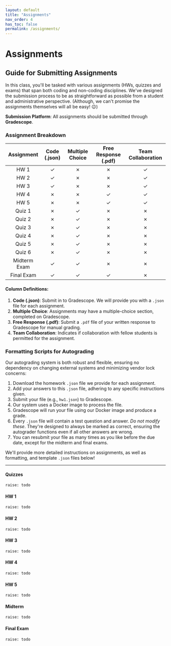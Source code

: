 ```yaml
---
layout: default
title: "Assignments"
nav_order: 4
has_toc: false
permalink: /assignments/
---
```


# Assignments


## Guide for Submitting Assignments

In this class, you'll be tasked with various assignments (HWs, quizzes and exams) that span both coding and non-coding disciplines. We've designed the submission process to be as straightforward as possible from a student and administrative perspective. (Although, we can't promise the assignments themselves will all be easy! 😉)

**Submission Platform**: All assignments should be submitted through **Gradescope**.

### Assignment Breakdown

| **Assignment** | **Code (.json)** | **Multiple Choice** | **Free Response** (.pdf) | **Team Collaboration** |
|:--------------:|:---------------------------:|:-------------------:|:-----------------:|:----------------------:|
| HW 1           | ✓                           | ✗                   | ✗                 | ✓                      |
| HW 2           | ✓                           | ✗                   | ✗                 | ✓                      |
| HW 3           | ✓                           | ✗                   | ✗                 | ✓                      |
| HW 4           | ✗                           | ✗                   | ✓                 | ✓                      |
| HW 5           | ✗                           | ✗                   | ✓                 | ✓                      |
| Quiz 1         | ✗                           | ✓                   | ✗                 | ✗                      |
| Quiz 2         | ✗                           | ✓                   | ✗                 | ✗                      |
| Quiz 3         | ✗                           | ✓                   | ✗                 | ✗                      |
| Quiz 4         | ✗                           | ✓                   | ✗                 | ✗                      |
| Quiz 5         | ✗                           | ✓                   | ✗                 | ✗                      |
| Quiz 6         | ✗                           | ✓                   | ✗                 | ✗                      |
| Midterm Exam   | ✓                           | ✓                   | ✗                 | ✗                      |
| Final Exam     | ✓                           | ✓                   | ✓                 | ✗                      |

#### Column Definitions:
1. **Code (.json)**: Submit in to Gradescope. We will provide you with a `.json` file for each assignment.
2. **Multiple Choice**: Assignments may have a multiple-choice section, completed on Gradescope.
3. **Free Response (.pdf)**: Submit a `.pdf` file of your written response to Gradescope for manual grading.
4. **Team Collaboration**: Indicates if collaboration with fellow students is permitted for the assignment.

### Formatting Scripts for Autograding

Our autograding system is both robust and flexible, ensuring no dependency on changing external systems and minimizing vendor lock concerns:

1. Download the homework `.json` file we provide for each assignment.
2. Add your answers to this `.json` file, adhering to any specific instructions given.
3. Submit your file (e.g., `hw1.json`) to Gradescope.
4. Our system uses a Docker image to process the file.
5. Gradescope will run your file using our Docker image and produce a grade.
6. Every `.json` file will contain a test question and answer. *Do not modify these*. They're designed to always be marked as correct, ensuring the autograder functions even if all other answers are wrong.
7. You can resubmit your file as many times as you like before the due date, except for the midterm and final exams.

We'll provide more detailed instructions on assignments, as well as formatting, and template `.json` files below!

---

#### Quizzes
`raise: todo`

#### HW 1
`raise: todo`

#### HW 2
`raise: todo`

#### HW 3
`raise: todo`

#### HW 4
`raise: todo`

#### HW 5
`raise: todo`

#### Midterm
`raise: todo`

#### Final Exam
`raise: todo`



